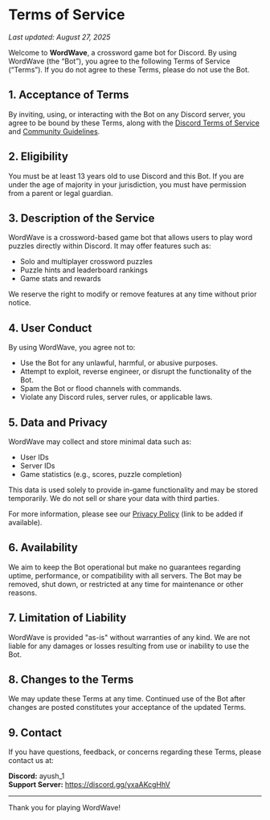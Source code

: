 # Terms of Service

_Last updated: August 27, 2025_

Welcome to **WordWave**, a crossword game bot for Discord. By using WordWave (the “Bot”), you agree to the following Terms of Service (“Terms”). If you do not agree to these Terms, please do not use the Bot.

## 1. Acceptance of Terms

By inviting, using, or interacting with the Bot on any Discord server, you agree to be bound by these Terms, along with the [Discord Terms of Service](https://discord.com/terms) and [Community Guidelines](https://discord.com/guidelines).

## 2. Eligibility

You must be at least 13 years old to use Discord and this Bot. If you are under the age of majority in your jurisdiction, you must have permission from a parent or legal guardian.

## 3. Description of the Service

WordWave is a crossword-based game bot that allows users to play word puzzles directly within Discord. It may offer features such as:
- Solo and multiplayer crossword puzzles
- Puzzle hints and leaderboard rankings
- Game stats and rewards

We reserve the right to modify or remove features at any time without prior notice.

## 4. User Conduct

By using WordWave, you agree not to:
- Use the Bot for any unlawful, harmful, or abusive purposes.
- Attempt to exploit, reverse engineer, or disrupt the functionality of the Bot.
- Spam the Bot or flood channels with commands.
- Violate any Discord rules, server rules, or applicable laws.

## 5. Data and Privacy

WordWave may collect and store minimal data such as:
- User IDs
- Server IDs
- Game statistics (e.g., scores, puzzle completion)

This data is used solely to provide in-game functionality and may be stored temporarily. We do not sell or share your data with third parties.

For more information, please see our [Privacy Policy](#) (link to be added if available).

## 6. Availability

We aim to keep the Bot operational but make no guarantees regarding uptime, performance, or compatibility with all servers. The Bot may be removed, shut down, or restricted at any time for maintenance or other reasons.

## 7. Limitation of Liability

WordWave is provided "as-is" without warranties of any kind. We are not liable for any damages or losses resulting from use or inability to use the Bot.

## 8. Changes to the Terms

We may update these Terms at any time. Continued use of the Bot after changes are posted constitutes your acceptance of the updated Terms.

## 9. Contact

If you have questions, feedback, or concerns regarding these Terms, please contact us at:

**Discord:** ayush_1  
**Support Server:** https://discord.gg/yxaAKcgHhV

---

Thank you for playing WordWave!
